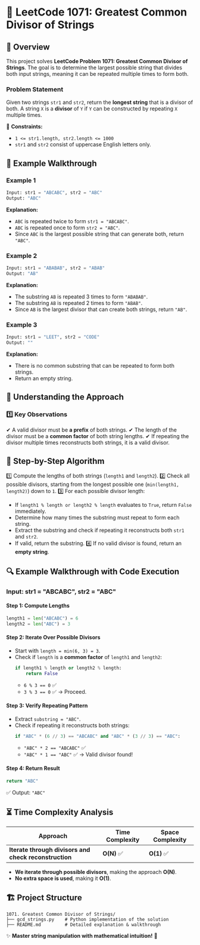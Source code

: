 # 📌 LeetCode 1071: Greatest Common Divisor of Strings

## 📝 Overview
This project solves **LeetCode Problem 1071: Greatest Common Divisor of Strings**.
The goal is to determine the largest possible string that divides both input strings, meaning it can be repeated multiple times to form both.

### **Problem Statement**
Given two strings `str1` and `str2`, return the **longest string** that is a divisor of both. A string `X` is a **divisor** of `Y` if `Y` can be constructed by repeating `X` multiple times.

🔹 **Constraints:**
- `1 <= str1.length, str2.length <= 1000`
- `str1` and `str2` consist of uppercase English letters only.

## 🎯 Example Walkthrough

### **Example 1**
```python
Input: str1 = "ABCABC", str2 = "ABC"
Output: "ABC"
```
**Explanation:**
- `ABC` is repeated twice to form `str1 = "ABCABC"`.
- `ABC` is repeated once to form `str2 = "ABC"`.
- Since `ABC` is the largest possible string that can generate both, return `"ABC"`.

### **Example 2**
```python
Input: str1 = "ABABAB", str2 = "ABAB"
Output: "AB"
```
**Explanation:**
- The substring `AB` is repeated 3 times to form `"ABABAB"`.
- The substring `AB` is repeated 2 times to form `"ABAB"`.
- Since `AB` is the largest divisor that can create both strings, return `"AB"`.

### **Example 3**
```python
Input: str1 = "LEET", str2 = "CODE"
Output: ""
```
**Explanation:**
- There is no common substring that can be repeated to form both strings.
- Return an empty string.

## 🚀 Understanding the Approach
### **1️⃣ Key Observations**
✔ A valid divisor must be **a prefix** of both strings.
✔ The length of the divisor must be a **common factor** of both string lengths.
✔ If repeating the divisor multiple times reconstructs both strings, it is a valid divisor.

## 📝 Step-by-Step Algorithm
1️⃣ Compute the lengths of both strings (`length1` and `length2`).
2️⃣ Check all possible divisors, starting from the longest possible one (`min(length1, length2)`) down to `1`.
3️⃣ For each possible divisor length:
   - If `length1 % length or length2 % length` evaluates to `True`, return `False` immediately.
   - Determine how many times the substring must repeat to form each string.
   - Extract the substring and check if repeating it reconstructs both `str1` and `str2`.
   - If valid, return the substring.
4️⃣ If no valid divisor is found, return an **empty string**.

## 🔍 Example Walkthrough with Code Execution

### **Input: str1 = "ABCABC", str2 = "ABC"**
#### **Step 1: Compute Lengths**
```python
length1 = len("ABCABC") = 6
length2 = len("ABC") = 3
```

#### **Step 2: Iterate Over Possible Divisors**
- Start with `length = min(6, 3) = 3`.
- Check if `length` is a **common factor** of `length1` and `length2`:
  ```python
  if length1 % length or length2 % length:
      return False
  ```
  - `6 % 3 == 0` ✅
  - `3 % 3 == 0` ✅ → Proceed.

#### **Step 3: Verify Repeating Pattern**
- Extract `substring = "ABC"`.
- Check if repeating it reconstructs both strings:
  ```python
  if "ABC" * (6 // 3) == "ABCABC" and "ABC" * (3 // 3) == "ABC":
  ```
  - `"ABC" * 2 == "ABCABC"` ✅
  - `"ABC" * 1 == "ABC"` ✅ → Valid divisor found!

#### **Step 4: Return Result**
```python
return "ABC"
```
✅ Output: `"ABC"`

## ⏳ **Time Complexity Analysis**
| Approach | Time Complexity | Space Complexity |
|----------|----------------|------------------|
| **Iterate through divisors and check reconstruction** | **O(N)** ✅ | **O(1)** ✅ |

- **We iterate through possible divisors**, making the approach **O(N)**.
- **No extra space is used**, making it **O(1)**.

## **🏗 Project Structure**
```
1071. Greatest Common Divisor of Strings/
├── gcd_strings.py    # Python implementation of the solution
├── README.md         # Detailed explanation & walkthrough
```

✨ **Master string manipulation with mathematical intuition!** 🚀

